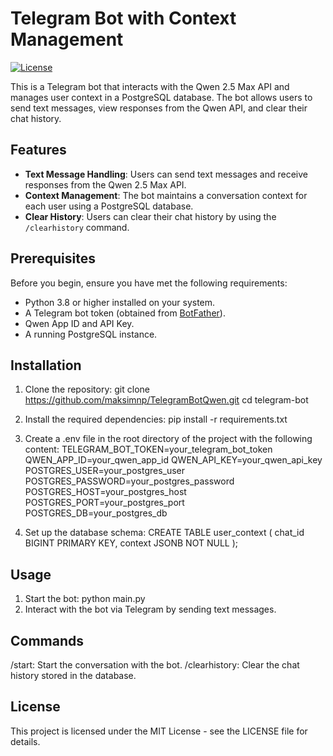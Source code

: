 # Telegram Bot with Context Management

[![License](https://img.shields.io/badge/License-MIT-blue.svg)](https://opensource.org/licenses/MIT)

This is a Telegram bot that interacts with the Qwen 2.5 Max API and manages user context in a PostgreSQL database. The bot allows users to send text messages, view responses from the Qwen API, and clear their chat history.

## Features

- **Text Message Handling**: Users can send text messages and receive responses from the Qwen 2.5 Max API.
- **Context Management**: The bot maintains a conversation context for each user using a PostgreSQL database.
- **Clear History**: Users can clear their chat history by using the `/clearhistory` command.

## Prerequisites

Before you begin, ensure you have met the following requirements:

- Python 3.8 or higher installed on your system.
- A Telegram bot token (obtained from [BotFather](https://core.telegram.org/bots#botfather)).
- Qwen App ID and API Key.
- A running PostgreSQL instance.

## Installation

1. Clone the repository:
   git clone https://github.com/maksimnp/TelegramBotQwen.git
   cd telegram-bot

2. Install the required dependencies:
    pip install -r requirements.txt
3. Create a .env file in the root directory of the project with the following content:
   TELEGRAM_BOT_TOKEN=your_telegram_bot_token
   QWEN_APP_ID=your_qwen_app_id
   QWEN_API_KEY=your_qwen_api_key
   POSTGRES_USER=your_postgres_user
   POSTGRES_PASSWORD=your_postgres_password
   POSTGRES_HOST=your_postgres_host
   POSTGRES_PORT=your_postgres_port
   POSTGRES_DB=your_postgres_db
4. Set up the database schema:
CREATE TABLE user_context (
    chat_id BIGINT PRIMARY KEY,
    context JSONB NOT NULL
);
## Usage
1. Start the bot:
python main.py
2. Interact with the bot via Telegram by sending text messages.
## Commands
  /start: Start the conversation with the bot.
  /clearhistory: Clear the chat history stored in the database.
## License
This project is licensed under the MIT License - see the LICENSE file for details.




